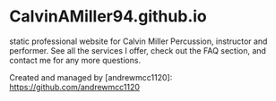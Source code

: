 # CalvinAMiller94.github.io
static professional website for Calvin Miller Percussion, instructor and performer. See all the services I offer, check out the FAQ section, and contact me for any more questions.

Created and managed by [andrewmcc1120]: https://github.com/andrewmcc1120
